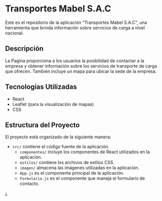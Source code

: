 # Transportes Mabel S.A.C

Este es el repositorio de la aplicación "Transportes Mabel S.A.C", una herramienta que brinda información sobre servicios de carga a nivel nacional.

## Descripción

La Pagina proporciona a los usuarios la posibilidad de contactar a la empresa y obtener información sobre los servicios de transporte de carga que ofrecen. También incluye un mapa para ubicar la sede de la empresa.

## Tecnologías Utilizadas

- React
- Leaflet (para la visualización de mapas)
- CSS

## Estructura del Proyecto

El proyecto está organizado de la siguiente manera:

- `src/` contiene el código fuente de la aplicación.
  - `componentes/` incluye los componentes de React utilizados en la aplicación.
  - `estilos/` contiene los archivos de estilos CSS.
  - `imagen/` almacena las imágenes utilizadas en la aplicación.
  - `App.js` es el componente principal de la aplicación.
  - `Formulario.js` es el componente que maneja el formulario de contacto.





¿

